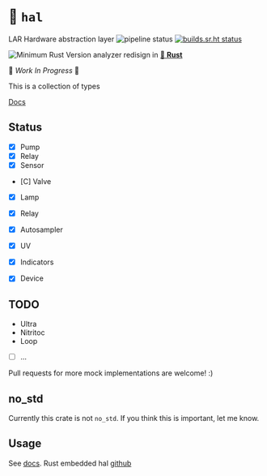 # :slot_machine: `hal`

LAR Hardware abstraction layer
![pipeline status](https://travis-ci.com/lar-rs/analyzer.svg?branch=master)
[![builds.sr.ht status](https://builds.sr.ht/~asmolkov/analyzer/.build.yml.svg)](https://builds.sr.ht/~asmolkov/wqa/.build.yml?)

![Minimum Rust Version][min-rust-badge]
analyzer redisign in [🦀 **Rust**](https://github.com/rust-lang)

🚧 _Work In Progress_ 🚧


This is a collection of types

[Docs](https://docs.rs/embedded-hal-mock/)


## Status

- [x] Pump
- [x] Relay
- [x] Sensor
- [C] Valve
- [X] Lamp
- [X] Relay
- [X] Autosampler
- [X] UV
- [X] Indicators
- [X] Device


## TODO

* Ultra
* Nitritoc
* Loop
- [ ] ...

Pull requests for more mock implementations are welcome! :)


## no\_std

Currently this crate is not `no_std`. If you think this is important, let me
know.


## Usage

See [docs](https://docs.rs/embedded-hal-mock/).
Rust embedded hal [github](https://github.com/rust-embedded/embedded-hal)

<!-- Badges -->
[min-rust-badge]: https://img.shields.io/badge/rustc-1.31+-blue.svg
[git-emoji]: https://www.webfx.com/tools/emoji-cheat-sheet